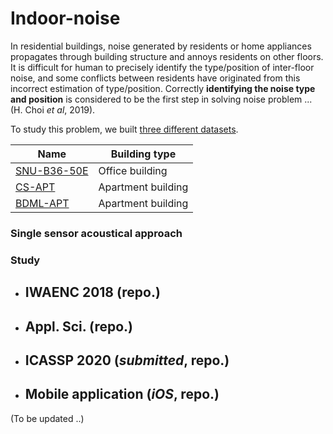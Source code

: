 # Indoor-noise

In residential buildings, noise generated by residents or home appliances propagates through building structure and annoys residents on other floors. It is difficult for human to precisely identify the type/position of inter-floor noise, and some conflicts between residents have originated from this incorrect estimation of type/position. Correctly **identifying the noise type and position** is considered to be the first step in solving noise problem ... (H. Choi *et al*, 2019).

To study this problem, we built [three different datasets](https://github.com/yodacatmeow/indoor-noise/tree/master/indoor-noise-set).

| Name                                                         | Building type      |
| ------------------------------------------------------------ | ------------------ |
| [SNU-B36-50E](https://github.com/yodacatmeow/indoor-noise/tree/master/indoor-noise-set/SNU-B36-50E) | Office building    |
| [CS-APT](https://github.com/yodacatmeow/indoor-noise/tree/master/indoor-noise-set/CS-APT) | Apartment building |
| [BDML-APT]( https://github.com/yodacatmeow/indoor-noise/tree/master/indoor-noise-set/BDML-APT) | Apartment building |



### Single sensor acoustical approach







### Study

- IWAENC 2018 (repo.)
  - 
- Appl. Sci. (repo.)
  - 
- ICASSP 2020 (*submitted*, repo.)
  - 
- Mobile application (*iOS*, repo.)
  - 



(To be updated ..)